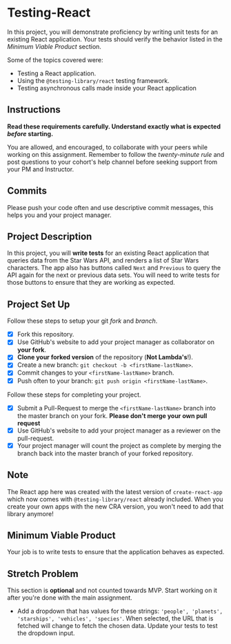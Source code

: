 # Testing-React

In this project, you will demonstrate proficiency by writing unit tests for an existing React application. Your tests should verify the behavior listed in the _Minimum Viable Product_ section.

Some of the topics covered were:

- Testing a React application.
- Using the `@testing-library/react` testing framework.
- Testing asynchronous calls made inside your React application

## Instructions

**Read these requirements carefully. Understand exactly what is expected _before_ starting.**

You are allowed, and encouraged, to collaborate with your peers while working on this assignment. Remember to follow the _twenty-minute rule_ and post questions to your cohort's help channel before seeking support from your PM and Instructor.

## Commits

Please push your code often and use descriptive commit messages, this helps you and your project manager.

## Project Description

In this project, you will **write tests** for an existing React application that queries data from the Star Wars API, and renders a list of Star Wars characters. The app also has buttons called `Next` and `Previous` to query the API again for the next or previous data sets. You will need to write tests for those buttons to ensure that they are working as expected.

## Project Set Up

Follow these steps to setup your git _fork_ and _branch_.

- [X] Fork this repository.
- [X] Use GitHub's website to add your project manager as collaborator on **your fork**.
- [X] **Clone your forked version** of the repository (**Not Lambda's**!).
- [X] Create a new branch: `git checkout -b <firstName-lastName>`.
- [X] Commit changes to your `<firstName-lastName>` branch.
- [X] Push often to your branch: `git push origin <firstName-lastName>`.

Follow these steps for completing your project.

- [X] Submit a Pull-Request to merge the `<firstName-lastName>` branch into the master branch on your fork. **Please don't merge your own pull request**
- [X] Use GitHub's website to add your project manager as a reviewer on the pull-request.
- [X] Your project manager will count the project as complete by merging the branch back into the master branch of your forked repository.

## Note

The React app here was created with the latest version of `create-react-app` which now comes with `@testing-library/react` already included. When you create your own apps with the new CRA version, you won't need to add that library anymore!

## Minimum Viable Product

Your job is to write tests to ensure that the application behaves as expected.

## Stretch Problem

This section is **optional** and not counted towards MVP. Start working on it after you're done with the main assignment.

- Add a dropdown that has values for these strings: `'people', 'planets', 'starships', 'vehicles', 'species'`. When selected, the URL that is fetched will change to fetch the chosen data. Update your tests to test the dropdown input.
